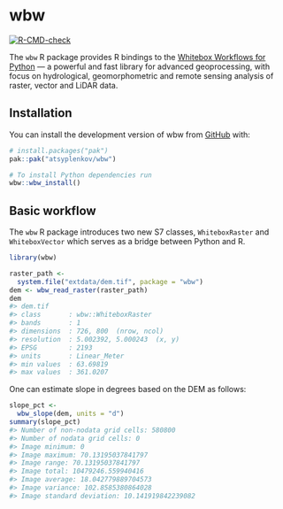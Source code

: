 
<!-- README.md is generated from README.Rmd. Please edit that file -->

# wbw

<!-- badges: start -->

[![R-CMD-check](https://github.com/atsyplenkov/wbw/actions/workflows/R-CMD-check.yaml/badge.svg)](https://github.com/atsyplenkov/wbw/actions/workflows/R-CMD-check.yaml)
<!-- badges: end -->

The `wbw` R package provides R bindings to the [Whitebox Workflows for
Python](https://www.whiteboxgeo.com/manual/wbw-user-manual/book/preface.html)
— a powerful and fast library for advanced geoprocessing, with focus on
hydrological, geomorphometric and remote sensing analysis of raster,
vector and LiDAR data.

## Installation

You can install the development version of wbw from
[GitHub](https://github.com/) with:

``` r
# install.packages("pak")
pak::pak("atsyplenkov/wbw")

# To install Python dependencies run
wbw::wbw_install()
```

## Basic workflow

The `wbw` R package introduces two new S7 classes, `WhiteboxRaster` and
`WhiteboxVector` which serves as a bridge between Python and R.

``` r
library(wbw)

raster_path <- 
  system.file("extdata/dem.tif", package = "wbw")
dem <- wbw_read_raster(raster_path)
dem
#> dem.tif 
#> class       : wbw::WhiteboxRaster 
#> bands       : 1 
#> dimensions  : 726, 800  (nrow, ncol)
#> resolution  : 5.002392, 5.000243  (x, y)
#> EPSG        : 2193 
#> units       : Linear_Meter 
#> min values  : 63.69819 
#> max values  : 361.0207
```

One can estimate slope in degrees based on the DEM as follows:

``` r
slope_pct <- 
  wbw_slope(dem, units = "d")
summary(slope_pct)
#> Number of non-nodata grid cells: 580800
#> Number of nodata grid cells: 0
#> Image minimum: 0
#> Image maximum: 70.13195037841797
#> Image range: 70.13195037841797
#> Image total: 10479246.559940416
#> Image average: 18.042779889704573
#> Image variance: 102.8585380864028
#> Image standard deviation: 10.141919842239082
```

